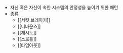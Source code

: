 - 자신 혹은 자신이 속한 시스템의 안정성을 높이기 위한 패턴
- 종류
  - [[서킷 브레이커]]
  - [[디바운스]]
  - [[재시도]]
  - [[스로틀]]
  - [[타임아웃]]